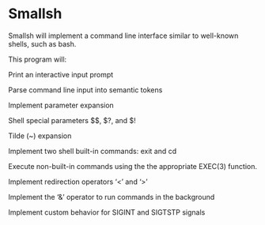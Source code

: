 # Smallsh

Smallsh will implement a command line interface similar to well-known shells, such as bash. 

This program will:

Print an interactive input prompt

Parse command line input into semantic tokens

Implement parameter expansion

Shell special parameters $$, $?, and $!

Tilde (~) expansion

Implement two shell built-in commands: exit and cd

Execute non-built-in commands using the the appropriate EXEC(3) function.

Implement redirection operators ‘<’ and ‘>’

Implement the ‘&’ operator to run commands in the background

Implement custom behavior for SIGINT and SIGTSTP signals
